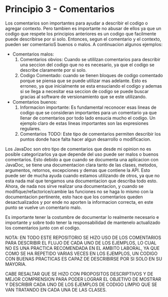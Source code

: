 # Principio 3 - Comentarios

Los comentarios son importantes para ayudar a describir el codigo o agregar contexto. Pero tambien es importante no abusar de ellos ya que un codigo que respete los principios anteriores es un codigo que facilmente puede describirse por si solo. Entonces, segun el comentario y el contexto, pueden ser comentarioS buenos o malos. A continuacion algunos ejemplos:

- Comentarios malos:
  1. Comentarios obvios: Cuando se utililzan comentarios para describir una seccion del codigo que no es necesario, ya que el codigo se describe claramente por si solo.
  2. Codigo Comentado: cuando se tienen bloques de codigo comentado porque se piensa que se puede utilizar mas adelante. Esto es erroneo, ya que inicialmente se esta ensuciando el codigo y ademas si se llega a necesitar esa seccion de codigo se puede buscar gracias al software de versionamiento que se este utilizando.
- Comentarios buenos:
  1. Informacion importante: Es fundamental reconocer esas lineas de codigo que se consideran importantes para un comentario ya que llenar de comentarios por todo lado ensucia mucho el codigo. Un ejemplo claro de estas lineas importantes son las expresiones regulares.
  2. Comentarios TODO: Este tipo de comentarios permiten describir los puntos donde hace falta hacer algun desarrollo o modificacion.

Los JavaDoc son otro tipo de comentarios que desde mi opinion no es posible categorizarlos ya que depende del uso puede ser malos o buenos comentarios. Esto debido a que cuando se documenta una aplicacion con JavaDoc, se tiene una documentacion clara tanto de las clases, metodos, argumentos, retornos, excepciones y demas que contiene la API. Esto puede ser de mucha ayuda cuando estamos utilizando de otros, ya que no esta nada mal que tengamos una documentacion que describa todo esto. Ahora, de nada nos sirve realizar una documentacion, y cuando se modifique/refactorice/cambie las funciones no se haga lo mismo con la documentacion pertinente, esto hace que los comentarios queden desactualizados y por ende no aporten la informacion correcta, en este punto se vuelve un comentario malo. 

Es importante tener la costumbre de documentar lo realmente necesario e importante y sobre todo tener la responsabilidad de mantenelo actualizado los comentarios junto con el codigo.

NOTA: EN TODO ESTE REPOSITORIO SE HIZO USO DE LOS COMENTARIOS PARA DESCRIBIR EL FLUJO DE CADA UNO DE LOS EJEMPLOS, LO CUAL NO ES UNA PRACTICA RECOMENDADA EN EL AMBITO LABORAL, YA QUE COMO SE HA REPETIDO VARIAS VECES EN LOS EJEMPLOS, UN CODIGO CON BUENAS PRACTICAS ES CAPAZ DE DESCRIBIRSE POR SI SOLO EN SU MAYORIA.

CABE RESALTAR QUE SE HIZO CON PROPOSITOS DESCRIPTIVOS Y DE MEJOR COMPRENSION PARA PODER LOGRAR EL OBJETIVO DE MOSTRAR Y DESCRIBIR CADA UNO DE LOS EJEMPLOS DE CODIGO LIMPIO QUE SE VAN TRATANDO EN CADA UNA DE LAS CLASES.
